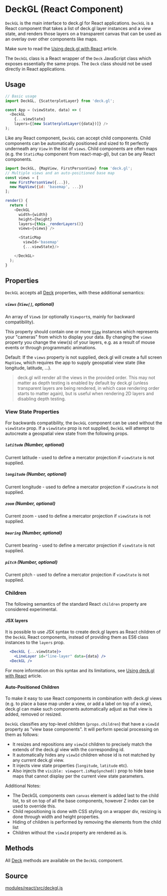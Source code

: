# DeckGL (React Component)

`DeckGL` is the main interface to deck.gl for React applications. `DeckGL` is a React component that takes a list of deck.gl layer instances and a view state, and renders those layers on a transparent canvas that can be used as an overlay over other components like maps.

Make sure to read the [Using deck.gl with React](/docs/get-started/using-with-react.md) article.

The `DeckGL` class is a React wrapper of the `Deck` JavaScript class which exposes essentially the same props. The `Deck` class should not be used directly in React applications.


## Usage

```js
// Basic usage
import DeckGL, {ScatterplotLayer} from 'deck.gl';

const App = (viewState, data) => (
  <DeckGL
    {...viewState}
    layers={[new ScatterplotLayer({data})]} />
);
```

Like any React component, `DeckGL` can accept child components. Child components can be automatically positioned and sized to fit perfectly underneath any `View` in the list of `views`. Child components are often maps (e.g. the `StaticMap` component from react-map-gl), but can be any React components.

```js
import DeckGL, {MapView, FirstPersonView} from 'deck.gl';
// Multiple views and an auto-positioned base map
const views = [
  new FirstPersonView({...}),
  new MapView({id: 'basemap', ...})
];

render() {
  return (
    <DeckGL
      width={width}
      height={height}
      layers={this._renderLayers()}
      views={views} />

      <StaticMap
        viewId='basemap'
        {...viewState}/>

    </DeckGL>
  );
}
```

## Properties

`DeckGL` accepts all [Deck](/docs/api-reference/deck.md#properties) properties, with these additional semantics:


##### `views` (`View[]`, optional)

An array of `View`s (or optionally `Viewport`s, mainly for backward compatibility).

This property should contain one or more [`View`](/docs/api-reference/view.md) instances which represents your "cameras" from which to display your data. By changing the `views` property you change the view(s) of your layers, e.g. as a result of mouse events or through programmatic animations.

Default: If the `views` property is not supplied, deck.gl will create a full screen `MapView`, which requires the app to supply geospatial view state (like longitude, latitude, ...).

> deck.gl will render all the views in the provided order. This may not matter as depth testing is enabled by default by deck.gl (unless transparent layers are being rendered, in which case rendering order starts to matter again), but is useful when rendering 2D layers and disabling depth testing.


### View State Properties

For backwards compatibility, the `DeckGL` component can be used without the `viewState` prop. If a `viewState` prop is not supplied, `DeckGL` will attempt to autocreate a geospatial view state from the following props.

##### `latitude` (Number, optional)

Current latitude - used to define a mercator projection if `viewState` is not supplied.

##### `longitude` (Number, optional)

Current longitude - used to define a mercator projection if `viewState` is not supplied.

##### `zoom` (Number, optional)

Current zoom - used to define a mercator projection if `viewState` is not supplied.

##### `bearing` (Number, optional)

Current bearing - used to define a mercator projection if `viewState` is not supplied.

##### `pitch` (Number, optional)

Current pitch - used to define a mercator projection if `viewState` is not supplied.


### Children

The following semantics of the standard React `children` property are considered experimental.


#### JSX layers

It is possible to use JSX syntax to create deck.gl layers as React children of the `DeckGL` React components, instead of providing them as ES6 class instances to the `layers` prop.

```jsx
  <DeckGL {...viewState}>
    <LineLayer id="line-layer" data={data} />
  <DeckGL />
```

For more information on this syntax and its limitations, see [Using deck.gl with React](/docs/get-started/using-with-react.md) article.


#### Auto-Positioned Children

To make it easy to use React components in combination with deck.gl views (e.g. to place a base map under a view, or add a label on top of a view), deck.gl can make such components automatically adjust as that view is added, removed or resized.

`DeckGL` classifies any top-level children (`props.children`) that have a `viewId` property as "view base components". It will perform special processing on them as follows:

* It resizes and repositions any `viewId` children to precisely match the extends of the deck.gl view with the corresponding id.
* It automatically hides any `viewId` children whose id is not matched by any current deck.gl view.
* It injects view state properties (`longitude`, `latitude` etc).
* Also injects the `visible: viewport.isMapSynched()` prop to hide base maps that cannot display per the current view state parameters.

Additional Notes:

* The DeckGL components own `canvas` element is added last to the child list, to sit on top of all the base components, however Z index can be used to override this.
* Child repositioning is done with CSS styling on a wrapper div, resizing is done through width and height properties.
* Hiding of children is performed by removing the elements from the child list
* Children without the `viewId` property are rendered as is.


## Methods

All [Deck](/docs/api-reference/deck.md#methods) methods are available on the `DeckGL` component.


## Source

[modules/react/src/deckgl.js](https://github.com/uber/deck.gl/blob/5.3-release/modules/react/src/deckgl.js)
